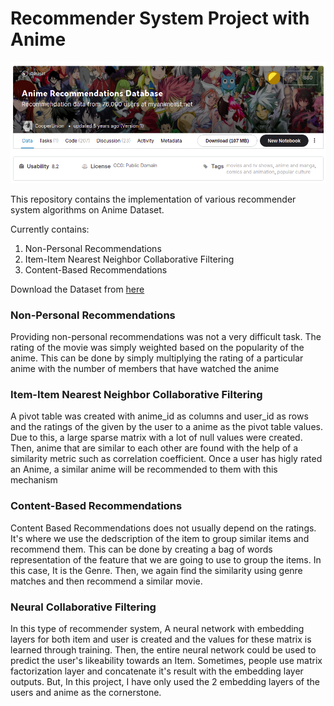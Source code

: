 # Recommender System Project with Anime

![Anime-Recommender-Thumbnail](static/thumbnail.png)

This repository contains the implementation of various recommender system algorithms on Anime Dataset.

Currently contains:

1. Non-Personal Recommendations
2. Item-Item Nearest Neighbor Collaborative Filtering
3. Content-Based Recommendations

Download the Dataset from [here](https://www.kaggle.com/CooperUnion/anime-recommendations-database)


### Non-Personal Recommendations

Providing non-personal recommendations was not a very difficult task. The rating of the movie was simply weighted based on the popularity of the anime. This can be done by simply multiplying the rating of a particular anime with the number of members that have watched the anime


### Item-Item Nearest Neighbor Collaborative Filtering

A pivot table was created with anime_id as columns and user_id as rows and the ratings of the given by the user to a anime as the pivot table values. Due to this, a large sparse matrix with a lot of null values were created. Then, anime that are similar to each other are found with the help of a similarity metric such as correlation coefficient. Once a user has higly rated an Anime, a similar anime will be recommended to them with this mechanism


### Content-Based Recommendations

Content Based Recommendations does not usually depend on the ratings. It's where we use the dedscription of the item to group similar items and recommend them. This can be done by creating a bag of words representation of the feature that we are going to use to group the items. In this case, It is the Genre. Then, we again find the similarity using genre matches and then recommend a similar movie.

### Neural Collaborative Filtering

In this type of recommender system, A neural network with embedding layers for both item and user is created and the values for these matrix is learned through training. Then, the 
entire neural network could be used to predict the user's likeability towards an Item. Sometimes, people use matrix factorization layer and concatenate it's result with the embedding layer outputs. But, In this project, I have only used the 2 embedding layers of the users and anime as the cornerstone.
